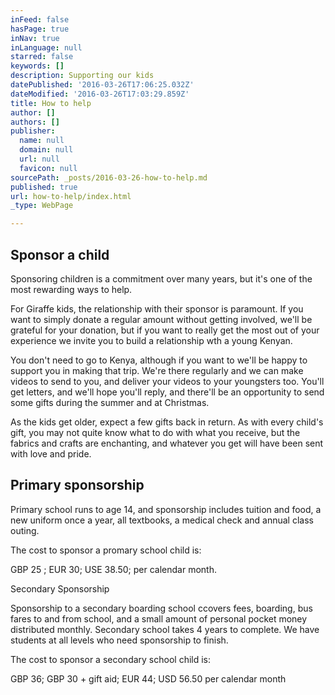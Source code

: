 ```yaml
---
inFeed: false
hasPage: true
inNav: true
inLanguage: null
starred: false
keywords: []
description: Supporting our kids
datePublished: '2016-03-26T17:06:25.032Z'
dateModified: '2016-03-26T17:03:29.859Z'
title: How to help
author: []
authors: []
publisher:
  name: null
  domain: null
  url: null
  favicon: null
sourcePath: _posts/2016-03-26-how-to-help.md
published: true
url: how-to-help/index.html
_type: WebPage

---
```

## Sponsor a child

Sponsoring children is a commitment over many  years, but it's one of the most rewarding ways to help.

For Giraffe kids, the relationship with their sponsor is paramount. If you want to simply donate a regular amount without getting involved, we'll be grateful for your donation, but if you want to really get the most out of your experience we invite you to build a relationship wth  a young Kenyan.

You don't need to go to Kenya, although if you want to we'll be happy to support you in making that trip.  We're there regularly and we can make videos to send to you, and deliver  your videos to your youngsters too. You'll get letters, and we'll hope you'll reply, and there'll be an opportunity to send some gifts during the summer and at Christmas.  

As the kids get older, expect a few gifts back in return.  As with every child's gift, you may not quite know what to do with what you receive, but the fabrics and crafts are enchanting, and whatever you get will have been sent with love and pride.

## Primary sponsorship

Primary school runs to age 14, and sponsorship includes tuition and food, a new uniform once a year, all textbooks, a medical check and annual class outing.

The cost to sponsor a promary school child is:

GBP 25 ; EUR 30;  USE 38.50;  per calendar month.

Secondary Sponsorship

Sponsorship to a secondary boarding school ccovers fees, boarding, bus fares to and from school, and a small amount of personal pocket money distributed monthly. Secondary school takes 4 years to complete. We have students at all levels who need sponsorship to finish.

The cost to sponsor a secondary school child is:

GBP 36;  GBP 30 + gift aid;  EUR 44;  USD 56.50 per calendar month